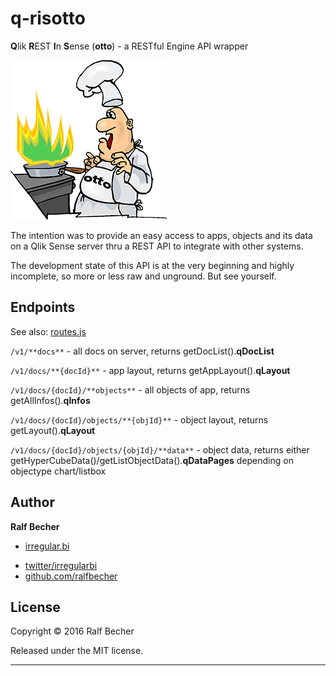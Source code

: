# q-risotto

**Q**lik **R**EST **I**n **S**ense (**otto**) - a RESTful Engine API wrapper

![q-risotto](./q-risotto-logo.png)

The intention was to provide an easy access to apps, objects and its data on a Qlik Sense server thru a REST API to integrate with other systems.

The development state of this API is at the very beginning and highly incomplete, so more or less raw and unground. But see yourself.

## Endpoints

See also: [routes.js](./routes/routes.js)

`/v1/**docs**` - all docs on server, returns getDocList().**qDocList**

`/v1/docs/**{docId}**` - app layout, returns getAppLayout().**qLayout**

`/v1/docs/{docId}/**objects**` - all objects of app, returns getAllInfos().**qInfos**

`/v1/docs/{docId}/objects/**{objId}**` - object layout, returns getLayout().**qLayout**

`/v1/docs/{docId}/objects/{objId}/**data**` - object data, returns either getHyperCubeData()/getListObjectData().**qDataPages** depending on objectype chart/listbox

## Author

**Ralf Becher**

+ [irregular.bi](http://irregular.bi)
* [twitter/irregularbi](http://twitter.com/irregularbi)
* [github.com/ralfbecher](http://github.com/ralfbecher)

## License

Copyright © 2016 Ralf Becher

Released under the MIT license.

***
